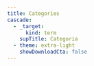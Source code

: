 ```yaml
---
title: Categories
cascade:
  - _target:
      kind: term
    supTitle: Categoria
  - theme: extra-light
    showDownloadCta: false
---
```

